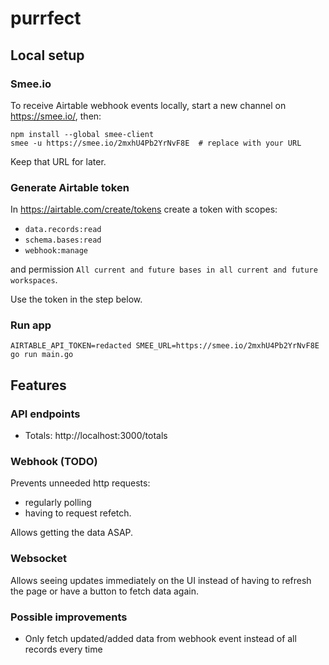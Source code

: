 # purrfect

## Local setup

### Smee.io

To receive Airtable webhook events locally, start a new channel on https://smee.io/, then:

    npm install --global smee-client
    smee -u https://smee.io/2mxhU4Pb2YrNvF8E  # replace with your URL

Keep that URL for later.

### Generate Airtable token

In https://airtable.com/create/tokens create a token with scopes:

 - `data.records:read`
 - `schema.bases:read`
 - `webhook:manage`

and permission `All current and future bases in all current and future workspaces`.

Use the token in the step below.

### Run app

    AIRTABLE_API_TOKEN=redacted SMEE_URL=https://smee.io/2mxhU4Pb2YrNvF8E go run main.go

## Features

### API endpoints

 - Totals: http://localhost:3000/totals

### Webhook (TODO)

Prevents unneeded http requests:
- regularly polling
- having to request refetch.

Allows getting the data ASAP.

### Websocket

Allows seeing updates immediately on the UI instead of having to
refresh the page or have a button to fetch data again.

### Possible improvements

- Only fetch updated/added data from webhook event instead of all records every time